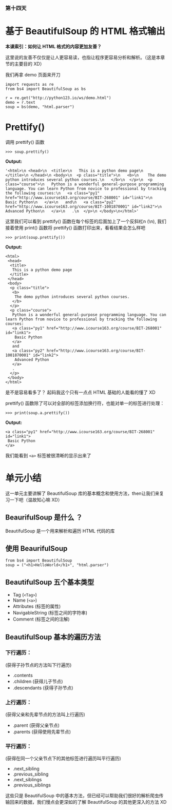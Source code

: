### 第十四天
# 基于 BeautifulSoup 的 HTML 格式输出
**本课索引：如何让 HTML 格式的内容更加友善？**

这里说的友善不仅仅是让人更容易读，也指让程序更容易分析和解析。（这是本章节的主要目的 XD）

我们再拿 demo 页面来开刀
```
import requests as re
from bs4 import BeautifulSoup as bs

r = re.get("http://python123.io/ws/demo.html")
demo = r.text
soup = bs(demo, "html.parser")
```

# Prettify()
调用 prettify() 函数
```
>>> soup.prettify()
```
**Output:** 
```
'<html>\n <head>\n  <title>\n   This is a python demo page\n  </title>\n </head>\n <body>\n  <p class="title">\n   <b>\n    The demo python introduces several python courses.\n   </b>\n  </p>\n  <p class="course">\n   Python is a wonderful general-purpose programming language. You can learn Python from novice to professional by tracking the following courses:\n   <a class="py1" href="http://www.icourse163.org/course/BIT-268001" id="link1">\n    Basic Python\n   </a>\n   and\n   <a class="py2" href="http://www.icourse163.org/course/BIT-1001870001" id="link2">\n    Advanced Python\n   </a>\n   .\n  </p>\n </body>\n</html>'
```

这里我们可以看到 prettify() 函数在每个标签的后面加上了一个反斜杠n (\n), 我们接着使用 print() 函数将 prettify() 函数打印出来，看看结果会怎么样吧

```
>>> print(soup.prettify())
```
**Output:**
```
<html>
 <head>
  <title>
   This is a python demo page
  </title>
 </head>
 <body>
  <p class="title">
   <b>
    The demo python introduces several python courses.
   </b>
  </p>
  <p class="course">
   Python is a wonderful general-purpose programming language. You can learn Python from novice to professional by tracking the following courses:
   <a class="py1" href="http://www.icourse163.org/course/BIT-268001" id="link1">
    Basic Python
   </a>
   and
   <a class="py2" href="http://www.icourse163.org/course/BIT-1001870001" id="link2">
    Advanced Python
   </a>
   .
  </p>
 </body>
</html>
```
是不是容易看多了？ 起码我这个只有一点点 HTML 基础的人能看的懂了 XD

prettify() 函数除了可以对全部的标签添加换行符，也能对单一的标签进行处理：
```
>>> print(soup.a.prettify())
```
**Output:**
```
<a class="py1" href="http://www.icourse163.org/course/BIT-268001" id="link1">
 Basic Python
</a>
```

我们能看到 `<a>` 标签被很清晰的显示出来了

# 单元小结
这一单元主要讲解了 BeautifulSoup 库的基本概念和使用方法，then让我们来复习一下吧（温故知心嘛 XD）

## BeaurifulSoup 是什么 ？
BeautifulSoup 是一个用来解析和遍历 HTML 代码的库

## 使用 BeaurifulSoup
```
from bs4 import BeautifulSoup
soup = ("<h1>HelloWorld</h1>", "html.parser")
```
## BeautifulSoup 五个基本类型
- Tag (`<Tag>`)
- Name (`<a>`)
- Attributes (标签的属性)
- NavigableString (标签之间的字符串)
- Comment (标签之间的注解)

## BeautifulSoup 基本的遍历方法
### 下行遍历：
(获得子孙节点的方法叫下行遍历)
- .contents
- .children (获得儿子节点)
- .descendants (获得子孙节点)

### 上行遍历：
(获得父亲和先辈节点的方法叫上行遍历)
- .parent (获得父亲节点)
- .parents (获得使用先辈节点)

### 平行遍历：
(获得在同一个父亲节点下的其他标签进行遍历叫平行遍历)
- .next_sibling
- .previous_sibling
- .next_siblings
- .previous_siblings

这些只是 BeautifulSoup 中的基本方法，但已经可以帮助我们很好的解析爬虫传输回来的数据，我们慢点会更深如的了解 BeautifulSoup 的其他更深入的方法 XD




